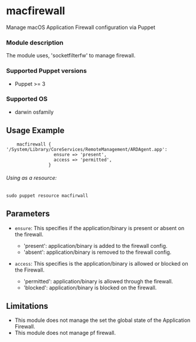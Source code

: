 # macfirewall

Manage macOS Application Firewall configuration via Puppet

### Module description
The module uses, 'socketfilterfw' to manage firewall.

### Supported Puppet versions
* Puppet >= 3

### Supported OS
* darwin osfamily



## Usage Example

```puppet
    macfirewall { '/System/Library/CoreServices/RemoteManagement/ARDAgent.app':
                  ensure => 'present',
                  access => 'permitted',
                }
```
###### Using as a resource:
```
sudo puppet resource macfirwall
```

## Parameters

* `ensure`: This specifies if the application/binary is present or absent on the firewall.

    * 'present': application/binary is added to the firewall config.
    * 'absent': application/binary is removed to the firewall config.  


* `access`: This specifies is the application/binary is allowed or blocked on the Firewall.

  * 'permitted': application/binary is allowed through the firewall.
  * 'blocked': application/binary is blocked on the firewall.


## Limitations

* This module does not manage the set the global state of the Application Firewall.
* This module does not manage pf firewall.
